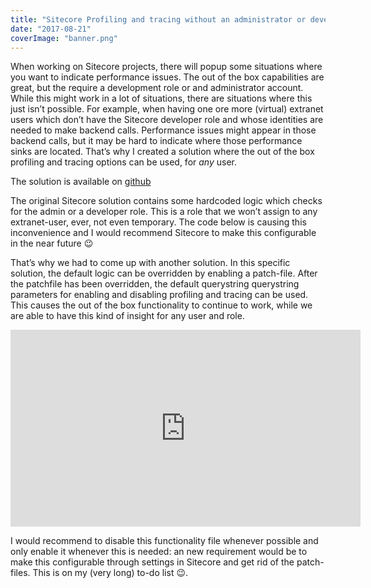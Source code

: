 ```yaml
---
title: "Sitecore Profiling and tracing without an administrator or developer role"
date: "2017-08-21"
coverImage: "banner.png"
---
```


When working on Sitecore projects, there will popup some situations where you want to indicate performance issues. The out of the box capabilities are great, but the require a development role or and administrator account. While this might work in a lot of situations, there are situations where this just isn’t possible. For example, when having one ore more (virtual) extranet users which don’t have the Sitecore developer role and whose identities are needed to make backend calls. Performance issues might appear in those backend calls, but it may be hard to indicate where those performance sinks are located. That’s why I created a solution where the out of the box profiling and tracing options can be used, for _any_ user.

The solution is available on [github](https://github.com/BasLijten/Sitecore.AnonymousProfiler)

The original Sitecore solution contains some hardcoded logic which checks for the admin or a developer role. This is a role that we won’t assign to any extranet-user, ever, not even temporary. The code below is causing this inconvenience and I would recommend Sitecore to make this configurable in the near future 😉

<script src="https://gist.github.com/BasLijten/6b45c1f0426735645329c65eb280defc.js"></script>

That’s why we had to come up with another solution. In this specific solution, the default logic can be overridden by enabling a patch-file. After the patchfile has been overridden, the default querystring querystring parameters for enabling and disabling profiling and tracing can be used. This causes the out of the box functionality to continue to work, while we are able to have this kind of insight for any user and role.

<iframe src="https://www.youtube.com/embed/aHNEMVQUK_4" width="560" height="315" frameborder="0" allowfullscreen="allowfullscreen"></iframe>

I would recommend to disable this functionality file whenever possible and only enable it whenever this is needed: an new requirement would be to make this configurable through settings in Sitecore and get rid of the patch-files. This is on my (very long) to-do list 😉.
